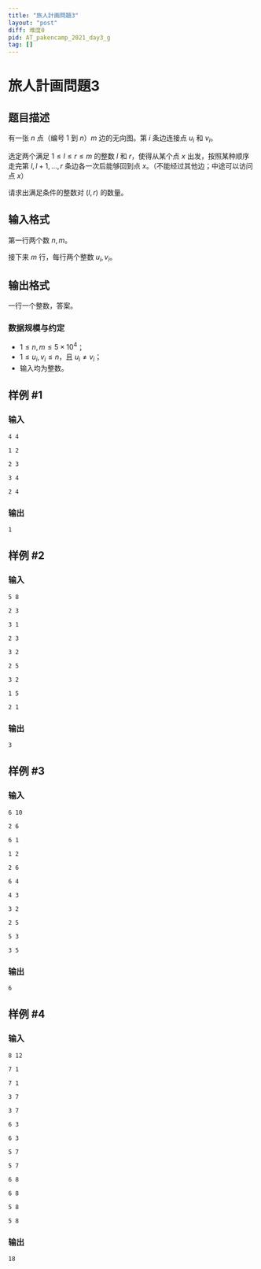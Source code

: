 ```yaml
---
title: "旅人計画問題3"
layout: "post"
diff: 难度0
pid: AT_pakencamp_2021_day3_g
tag: []
---
```


# 旅人計画問題3

## 题目描述

有一张 $n$ 点（编号 $1$ 到 $n$）$m$ 边的无向图。第 $i$ 条边连接点 $u_i$ 和 $v_i$。

选定两个满足 $1 \le l \le r \le m$ 的整数 $l$ 和 $r$，使得从某个点 $x$ 出发，按照某种顺序走完第 $l,l+1,...,r$ 条边各一次后能够回到点 $x$。（不能经过其他边；中途可以访问点 $x$）

请求出满足条件的整数对 $(l,r)$ 的数量。

## 输入格式

第一行两个数 $n,m$。

接下来 $m$ 行，每行两个整数 $u_i,v_i$。

## 输出格式

一行一个整数，答案。

### 数据规模与约定

- $1 \le n,m \le 5 \times 10^4$；
- $1 \le u_i,v_i \le n$，且 $u_i \neq v_i$；
- 输入均为整数。

## 样例 #1

### 输入

```
4 4
1 2
2 3
3 4
2 4
```

### 输出

```
1
```

## 样例 #2

### 输入

```
5 8
2 3
3 1
2 3
3 2
2 5
3 2
1 5
2 1
```

### 输出

```
3
```

## 样例 #3

### 输入

```
6 10
2 6
6 1
1 2
2 6
6 4
4 3
3 2
2 5
5 3
3 5
```

### 输出

```
6
```

## 样例 #4

### 输入

```
8 12
7 1
7 1
3 7
3 7
6 3
6 3
5 7
5 7
6 8
6 8
5 8
5 8
```

### 输出

```
18
```

